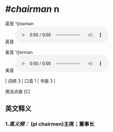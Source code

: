 # ***\#chairman*** n
英音 'tʃeəmən  
英音
<audio src="./media/chairman-B.aac" controls="controls"></audio>

美音 'tʃermən  
美音
<audio src="./media/chairman.aac" controls="controls"></audio>



| 词频 3 | 口语 1 | 书面 3 |  

用法点拨  [C]

英文释义
---
### 1.*高义频：* **(pl chairmen)主席；董事长**  


